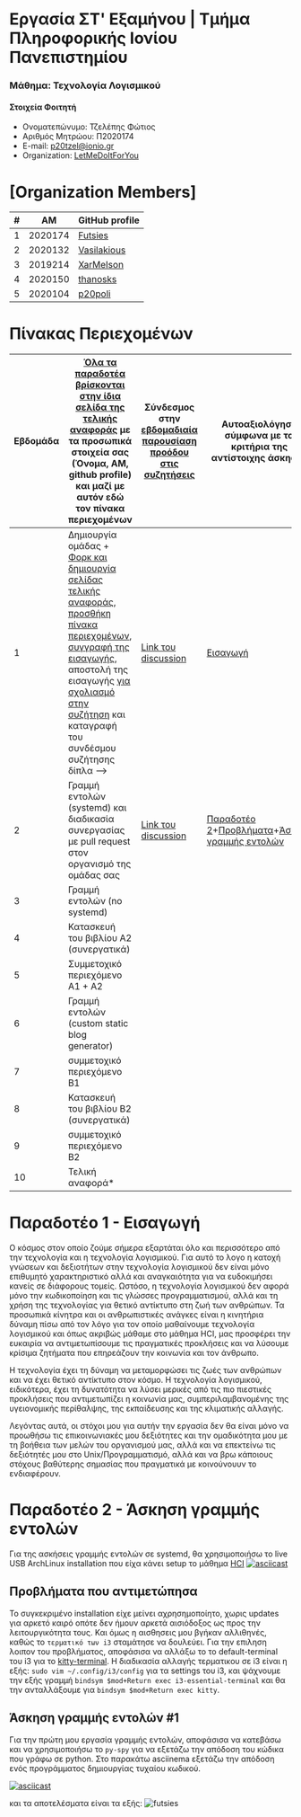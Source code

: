 # Εργασία ΣΤ' Εξαμήνου | Τμήμα Πληροφορικής Ιονίου Πανεπιστημίου

### Μάθημα: Τεχνολογία Λογισμικού

#### Στοιχεία Φοιτητή
* Ονοματεπώνυμο: Τζελέπης Φώτιος
* Αριθμός Μητρώου: Π2020174 
* E-mail: p20tzel@ionio.gr
* Organization: [LetMeDoItForYou](https://github.com/LetMeDoItForYou)


# [Organization Members]
| # | ΑΜ | GitHub profile |
| -- | -- | -- |
| 1 | 2020174 | [Futsies](https://github.com/Futsies) |
| 2 | 2020132 | [Vasilakious](https://github.com/Vasilakious) |
| 3 | 2019214 | [XarMeIson](https://github.com/Xar-Me-Ison) |
| 4 | 2020150| [thanosks](https://github.com/thanosks) | 
| 5 | 2020104| [p20poli](https://github.com/p20poli) | 


# Πίνακας Περιεχομένων
| Εβδομάδα | [Όλα τα παραδοτέα βρίσκονται στην ίδια σελίδα της τελικής αναφοράς](https://epidrome.github.io/teaching/deliverables/) με τα προσωπικά στοιχεία σας (Όνομα, ΑΜ, github profile) και μαζί με αυτόν εδώ τον πίνακα περιεχομένων | Σύνδεσμος στην [εβδομαδιαία παρουσίαση προόδου στις συζητήσεις](https://github.com/courses-ionio/sw/discussions/categories/show-and-tell) | Αυτοαξιολόγηση σύμφωνα με τα κριτήρια της αντίστοιχης άσκησης |
| --- | --- | --- | --- |
| 1 | Δημιουργία ομάδας + [Φορκ και δημιουργία σελίδας τελικής αναφοράς](https://epidrome.github.io/teaching/guide/), [προσθήκη πίνακα περιεχομένων](https://raw.githubusercontent.com/courses-ionio/sw/master/README.md), [συγγραφή της εισαγωγής](https://epidrome.github.io/teaching/intro/), αποστολή της εισαγωγής [για σχολιασμό στην συζήτηση](https://github.com/courses-ionio/sw/discussions/categories/show-and-tell) και καταγραφή του συνδέσμου συζήτησης δίπλα --> | [Link του discussion](https://github.com/courses-ionio/sw/discussions/1252)| [Εισαγωγή](#παραδοτέο-1---εισαγωγή) |
| 2 | Γραμμή εντολών (systemd) και διαδικασία συνεργασίας με pull request στον οργανισμό της ομάδας σας | [ Link του discussion](https://github.com/courses-ionio/sw/discussions/1261) | [Παραδοτέο 2](https://github.com/Futsies/sw/edit/2020174/projects/2020174/README.md#παραδοτέο-2---άσκηση-γραμμής-εντολών)+[Προβλήματα](https://github.com/Futsies/sw/edit/2020174/projects/2020174/README.md#προβλήματα-που-αντιμετώπησα)+[Άσκηση γραμμής εντολών](https://github.com/Futsies/sw/edit/2020174/projects/2020174/README.md#άσκηση-γραμμής-εντολών-1) |
| 3 | Γραμμή εντολών (no systemd) | | |
| 4 | Κατασκευή του βιβλίου Α2 (συνεργατικά) | | |
| 5 | Συμμετοχικό περιεχόμενο A1 + A2 | | |
| 6 | Γραμμή εντολών (custom static blog generator) | | |
| 7 | συμμετοχικό περιεχόμενο B1 | | |
| 8 | Κατασκευή του βιβλίου Β2 (συνεργατικά) | | |
| 9 | συμμετοχικό περιεχόμενο B2 | | |
| 10 | Τελική αναφορά* | | |


# Παραδοτέο 1 - Εισαγωγή
Ο κόσμος στον οποίο ζούμε σήμερα εξαρτάται όλο και περισσότερο από την τεχνολογία και η τεχνολογία λογισμικού. Για αυτό το λογο η κατοχή γνώσεων και δεξιοτήτων στην τεχνολογία λογισμικού δεν είναι μόνο επιθυμητό χαρακτηριστικό αλλά και αναγκαιότητα για να ευδοκιμήσει κανείς σε διάφορους τομείς. Ωστόσο, η τεχνολογία λογισμικού δεν αφορά μόνο την κωδικοποίηση και τις γλώσσες προγραμματισμού, αλλά και τη χρήση της τεχνολογίας για θετικό αντίκτυπο στη ζωή των ανθρώπων. Τα προσωπικά κίνητρα και οι ανθρωπιστικές ανάγκες είναι η κινητήρια δύναμη πίσω από τον λόγο για τον οποίο μαθαίνουμε τεχνολογία λογισμικού και όπως ακριβώς μάθαμε στο μάθημα HCI, μας προσφέρει την ευκαιρία να αντιμετωπίσουμε τις πραγματικές προκλήσεις και να λύσουμε κρίσιμα ζητήματα που επηρεάζουν την κοινωνία και τον άνθρωπο.

Η τεχνολογία έχει τη δύναμη να μεταμορφώσει τις ζωές των ανθρώπων και να έχει θετικό αντίκτυπο στον κόσμο. Η τεχνολογία λογισμικού, ειδικότερα, έχει τη δυνατότητα να λύσει μερικές από τις πιο πιεστικές προκλήσεις που αντιμετωπίζει η κοινωνία μας, συμπεριλαμβανομένης της υγειονομικής περίθαλψης, της εκπαίδευσης και της κλιματικής αλλαγής.

Λεγόντας αυτά, οι στόχοι μου για αυτήν την εργασία δεν θα είναι μόνο να προωθήσω τις επικοινωνιακές μου δεξιότητες και την ομαδικότητα μου με τη βοήθεια των μελών του οργανισμού μας, αλλά και να επεκτείνω τις δεξιότητές μου στο Unix/Προγραμματισμό, αλλά και να βρω κάποιους στόχους βαθύτερης σημασίας που πραγματικά με κοινούνουυν το ενδιαφέρουν.

# Παραδοτέο 2 - Άσκηση γραμμής εντολών
Για της ασκήσεις γραμμής εντολών σε systemd, θα χρησιμοποιήσω το live USB ArchLinux installation που είχα κάνει setup το μάθημα [HCI](https://github.com/courses-ionio/hci) 
[![asciicast](https://asciinema.org/a/ZvlDLh5P0IL9WDD5RZASMHeAC.svg)](https://asciinema.org/a/ZvlDLh5P0IL9WDD5RZASMHeAC)

## Προβλήματα που αντιμετώπησα
Το συγκεκριμένο installation είχε μείνει αχρησημοποίητο, χωρις updates για αρκετό καιρό οπότε δεν ήμουν αρκετά αισιόδοξος ως προς την λειτουργικότητα τους. Και όμως η αισθησεις μου βγήκαν αλλιθηνές, καθώς το `τερματικό των i3` σταμάτησε να δουλεύει. Για την επιληση λοιπον του προβλήματος, αποφάσισα να αλλάξω το το default-terminal του i3 για το [kitty-terminal](https://wiki.archlinux.org/title/kitty).
H διαδικασία αλλαγής τερματικου σε i3 είναι η εξής:
`sudo vim ~/.config/i3/config` για τα settings του i3, και ψάχνουμε την εξής γραμμή
`bindsym $mod+Return exec i3-essential-terminal` και θα την ανταλλάξουμε για 
`bindsym $mod+Return exec kitty`.

## Άσκηση γραμμής εντολών #1
Για την πρώτη μου εργασία γραμμής εντολών, αποφάσισα να κατεβάσω και να χρησιμοποιήσω το `py-spy` για να εξετάζω την απόδοση του κώδικα που γράφω σε python. Στο παρακάτω asciinema εξετάζω την απόδοση ενός προγράμματος δημιουργίας τυχαίου κωδικού.

[![asciicast](https://asciinema.org/a/Ta8ACOWaVJwPUl5WEWm1H38NV.svg)](https://asciinema.org/a/Ta8ACOWaVJwPUl5WEWm1H38NV)

και τα αποτελέσματα είναι τα εξής:
![futsies](https://user-images.githubusercontent.com/92447304/221345084-d37ae915-c58d-4195-a48c-584f6ba77a0c.svg)
